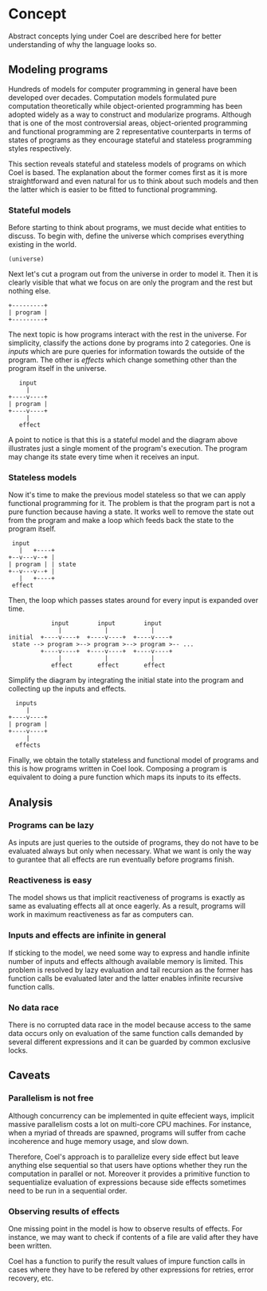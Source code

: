 # Concept

Abstract concepts lying under Coel are described here for better understanding
of why the language looks so.

## Modeling programs

Hundreds of models for computer programming in general have been developed over
decades.
Computation models formulated pure computation theoretically while
object-oriented programming has been adopted widely as a way to construct and
modularize programs.
Although that is one of the most controversial areas, object-oriented
programming and functional programming are 2 representative counterparts in
terms of states of programs as they encourage stateful and stateless
programming styles respectively.

This section reveals stateful and stateless models of programs on which Coel
is based.
The explanation about the former comes first as it is more straightforward and
even natural for us to think about such models and then the latter which is
easier to be fitted to functional programming.

### Stateful models

Before starting to think about programs, we must decide what entities to
discuss.
To begin with, define the universe which comprises everything existing in the
world.

```
(universe)
```

Next let's cut a program out from the universe in order to model it.
Then it is clearly visible that what we focus on are only the program and
the rest but nothing else.

```
+---------+
| program |
+---------+
```

The next topic is how programs interact with the rest in the universe.
For simplicity, classify the actions done by programs into 2 categories.
One is *inputs* which are pure queries for information towards the outside of
the program.
The other is *effects* which change something other than the program itself in
the universe.

```
   input
     |
+----v----+
| program |
+----v----+
     |
   effect
```

A point to notice is that this is a stateful model and the diagram above
illustrates just a single moment of the program's execution.
The program may change its state every time when it receives an input.

### Stateless models

Now it's time to make the previous model stateless so that we can apply
functional programming for it.
The problem is that the program part is not a pure function because having a
state.
It works well to remove the state out from the program and make a loop which
feeds back the state to the program itself.

```
 input
   |   +----+
+--v---v--+ |
| program | | state
+--v---v--+ |
   |   +----+
 effect
```

Then, the loop which passes states around for every input is expanded over
time.

```
            input        input        input
              |            |            |
initial  +----v----+  +----v----+  +----v----+
 state --> program >--> program >--> program >-- ...
         +----v----+  +----v----+  +----v----+
              |            |            |
            effect       effect       effect
```

Simplify the diagram by integrating the initial state into the program and
collecting up the inputs and effects.

```
  inputs
     |
+----v----+
| program |
+----v----+
     |
  effects
```

Finally, we obtain the totally stateless and functional model of programs and
this is how programs written in Coel look.
Composing a program is equivalent to doing a pure function which maps its
inputs to its effects.

## Analysis

### Programs can be lazy

As inputs are just queries to the outside of programs, they do not have to be
evaluated always but only when necessary.
What we want is only the way to gurantee that all effects are run eventually
before programs finish.

### Reactiveness is easy

The model shows us that implicit reactiveness of programs is exactly as same as
evaluating effects all at once eagerly.
As a result, programs will work in maximum reactiveness as far as computers can.

### Inputs and effects are infinite in general

If sticking to the model, we need some way to express and handle infinite
number of inputs and effects although available memory is limited.
This problem is resolved by lazy evaluation and tail recursion as the former
has function calls be evaluated later and the latter enables infinite
recursive function calls.

### No data race

There is no corrupted data race in the model because access to the same data
occurs only on evaluation of the same function calls demanded by several
different expressions and it can be guarded by common exclusive locks.

## Caveats

### Parallelism is not free

Although concurrency can be implemented in quite effecient ways, implicit
massive parallelism costs a lot on multi-core CPU machines.
For instance, when a myriad of threads are spawned, programs will suffer from
cache incoherence and huge memory usage, and slow down.

Therefore, Coel's approach is to parallelize every side effect but
leave anything else sequential so that users have options whether they run
the computation in parallel or not.
Moreover it provides a primitive function to sequentialize evaluation of
expressions because side effects sometimes need to be run in a sequential
order.

### Observing results of effects

One missing point in the model is how to observe results of effects.
For instance, we may want to check if contents of a file are valid after
they have been written.

Coel has a function to purify the result values of impure function calls in
cases where they have to be refered by other expressions for retries, error
recovery, etc.
